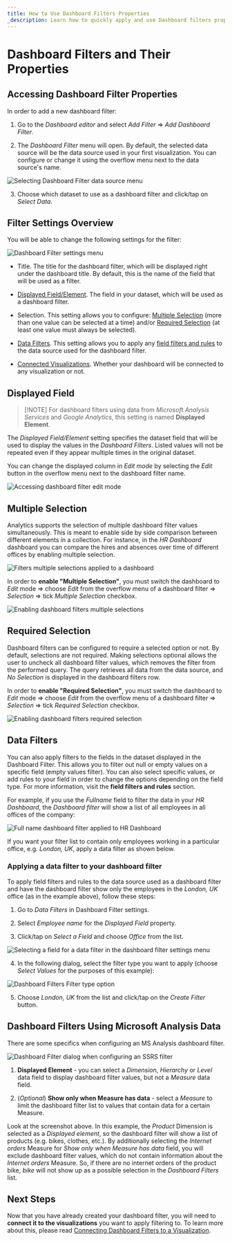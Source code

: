 ```yaml
---
title: How to Use Dashboard Filters Properties 
_description: Learn how to quickly apply and use Dashboard filters properties to achieve maximum effect for your visualization.
---
```


# Dashboard Filters and Their Properties

## Accessing Dashboard Filter Properties

In order to add a new dashboard filter:

1.  Go to the *Dashboard editor* and select *Add Filter* ⇒ *Add
    Dashboard Filter*.

2.  The *Dashboard Filter* menu will open. By default, the selected data
    source will be the data source used in your first visualization. You
    can configure or change it using the overflow menu next to the data
    source's name.

  ![Selecting Dashboard Filter data source menu](images/dashboard-filter-data-source-menu.png)

3.  Choose which dataset to use as a dashboard filter and click/tap on
    *Select Data*.

## Filter Settings Overview

You will be able to change the following settings for the filter:

![Dashboard Filter settings menu](images/dashboard-filter-dialog.png)

- Title. The title for the dashboard filter, which will be displayed right under the dashboard title. By default, this is the name of the field that will be used as a filter.

- <a href="#displayed-field">Displayed Field/Element</a>. The field in your dataset, which will be used as a dashboard filter.

- Selection. This setting allows you to configure: <a href="#multiple-selection">Multiple Selection</a> (more than one value can be selected at a time) and/or <a href="#required-selection">Required Selection</a> (at least one value must always be selected).

- <a href="#data-filters">Data Filters</a>. This setting allows you to apply any <a href="#">field filters and rules</a> to the data source used for the dashboard filter.

- <a href="filters-connecting.md">Connected Visualizations</a>. Whether your dashboard will be connected to any visualization or not.

## Displayed Field

>[!NOTE] For dashboard filters using data from *Microsoft Analysis Services* and *Google Analytics*, this setting is named **Displayed Element**.

The *Displayed Field/Element* setting specifies the dataset field that will be used to display
the values in the *Dashboard Filters*. Listed values will not be repeated
even if they appear multiple times in the original dataset.

You can change the displayed column in *Edit mode* by selecting the *Edit* button in the overflow menu next to the dashboard filter name.

![Accessing dashboard filter edit mode](images/edit-mode-filter.png)

## Multiple Selection

Analytics supports the selection of multiple dashboard filter values
simultaneously. This is meant to enable side by side comparison between different elements in a collection. For instance, in the *HR Dashboard* dashboard you can compare the hires and absences over time of different
offices by enabling multiple selection.

![Filters multiple selections applied to a dashboard](images/multiple-selection-dashboard-filters.png)

In order to **enable "Multiple Selection"**, you must switch the
dashboard to *Edit* mode ⇒ choose *Edit* from the overflow menu of a
dashboard filter ⇒ *Selection* ⇒ tick *Multiple Selection* checkbox.

![Enabling dashboard filters multiple selections](images/multiple-selection-option-dashboard-filter-dialog.png)

## Required Selection

Dashboard filters can be configured to require a selected option or not.
By default, selections are not required. Making selections optional
allows the user to uncheck all dashboard filter values, which removes
the filter from the performed query. The query retrieves all data from
the data source, and *No Selection* is displayed in the dashboard
filters row.

In order to **enable "Required Selection"**, you must switch the
dashboard to *Edit* mode ⇒ choose *Edit* from the overflow menu of a
dashboard filter ⇒ *Selection* ⇒ tick *Required Selection* checkbox.

![Enabling dashboard filters required selection](images/required-selection-option-filters.png)

## Data Filters

You can also apply filters to the fields in the dataset displayed in the
Dashboard Filter. This allows you to filter out null or empty values on
a specific field (empty values filter). You can also select specific values, or add
rules to your field in order to change the
options depending on the field type. For more information, visit the
**field filters and rules** section.

For example, if you use the *Fullname* field to filter the data in
your *HR Dashboard*, the *Dashboard filter* will show a list of all
employees in all offices of the company:

![Full name dashboard filter applied to HR Dashboard](images/data-filters-dashboard-filters-hr-dashboard.png)

If you want your filter list to contain only employees working in a particular office, e.g.
*London, UK*, apply a data filter as shown below.

### Applying a data filter to your dashboard filter

To apply field filters and rules to the data source used as a dashboard
filter and have the dashboard filter show only the employees in the
*London, UK* office (as in the example above), follow these steps:

1.  Go to *Data Filters* in Dashboard Filter settings.

2.  Select *Employee name* for the *Displayed Field* property.

3.  Click/tap on *Select a Field* and choose *Office* from the list.

  ![Selecting a field for a data filter in the dashboard filter settings menu](images/dashboard-filters-select-data-filter-field.png)

4.  In the following dialog, select the filter type you want to apply
    (choose *Select Values* for the purposes of this example):

  ![Dashboard Filters Filter type option](images/filter-types.png)

5.  Choose *London, UK* from the list and click/tap on the *Create Filter*
    button.

## Dashboard Filters Using Microsoft Analysis Data

There are some specifics when configuring an MS Analysis dashboard filter.

![Dashboard Filter dialog when configuring an SSRS filter](images/microsoft-analysis-services-dashboard-filter.png)

 1. **Displayed Element** - you can select a *Dimension*, *Hierarchy* or *Level* data field to display dashboard filter values, but not a *Measure* data field. 

 2. (*Optional*) **Show only when Measure has data** - select a *Measure* to limit the dashboard filter list to values that contain data for a certain Measure.

Look at the screenshot above. In this example, the *Product* Dimension is selected as a *Displayed element*, so the dashboard filter will show a list of products (e.g. bikes, clothes, etc.). 
By additionally selecting the *Internet orders* Measure for *Show only when Measure has data* field, you will exclude dashboard filter values, which do not contain information about the *Internet orders* Measure. So, if there are no internet orders of the product bike, *bike* will not show up as a possible selection in the *Dashboard Filters* list.

## Next Steps 

Now that you have already created your dashboard filter, you will need
to **connect it to the visualizations** you want to apply filtering to.
To learn more about this, please read [Connecting Dashboard Filters to a Visualization](filters-connecting.md).

